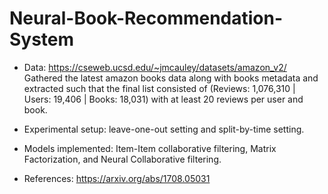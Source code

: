 # Neural-Book-Recommendation-System

- Data: https://cseweb.ucsd.edu/~jmcauley/datasets/amazon_v2/ Gathered the latest amazon books data along with books metadata and extracted such that the final list consisted of (Reviews: 1,076,310 | Users: 19,406 | Books: 18,031) with at least 20 reviews per user and book.

- Experimental setup: leave-one-out setting and split-by-time setting.

- Models implemented: Item-Item collaborative filtering, Matrix Factorization, and Neural Collaborative filtering.

- References: https://arxiv.org/abs/1708.05031





